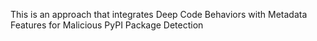 This is an approach that integrates Deep Code Behaviors with Metadata Features for Malicious PyPI Package Detection
